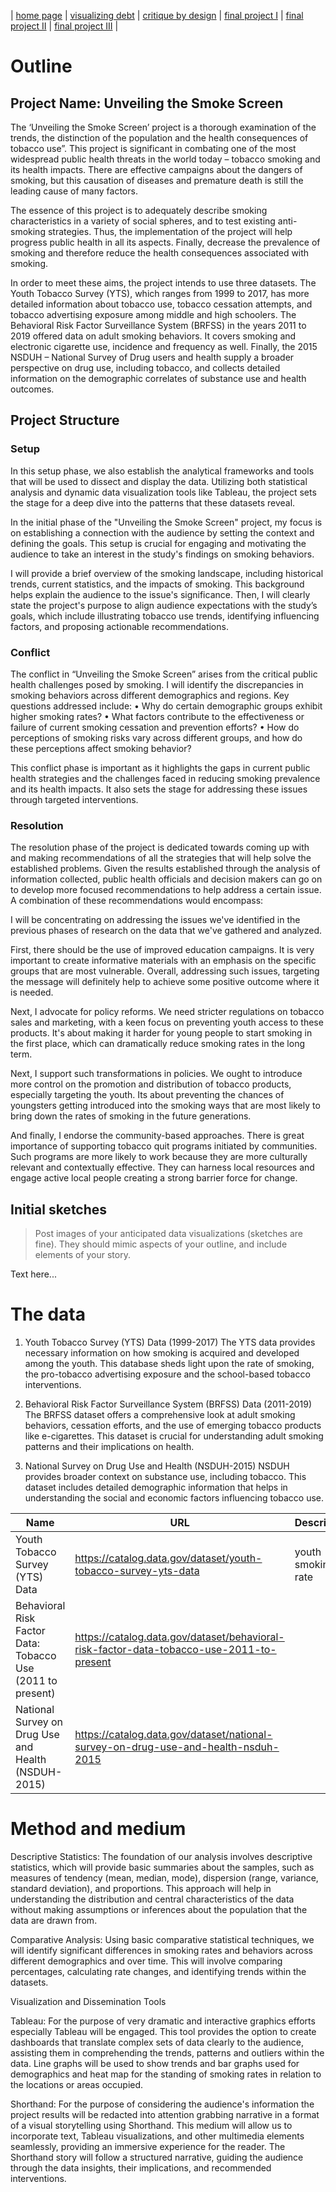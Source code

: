 | [home page](https://hoklam6.github.io/portfolio/) | [visualizing debt](visualizing-government-debt) | [critique by design](critique-by-design) | [final project I](final-project-part-one) | [final project II](final-project-part-two) | [final project III](final-project-part-three) |


# Outline
## Project Name: Unveiling the Smoke Screen

The ‘Unveiling the Smoke Screen’ project is a thorough examination of the trends, the distinction of the population and the health consequences of tobacco use”. This project is significant in combating one of the most widespread public health threats in the world today – tobacco smoking and its health impacts. There are effective campaigns about the dangers of smoking, but this causation of diseases and premature death is still the leading cause of many factors.

The essence of this project is to adequately describe smoking characteristics in a variety of social spheres, and to test existing anti-smoking strategies. Thus, the implementation of the project will help progress public health in all its aspects. Finally, decrease the prevalence of smoking and therefore reduce the health consequences associated with smoking.

In order to meet these aims, the project intends to use three datasets. The Youth Tobacco Survey (YTS), which ranges from 1999 to 2017, has more detailed information about tobacco use, tobacco cessation attempts, and tobacco advertising exposure among middle and high schoolers. The Behavioral Risk Factor Surveillance System (BRFSS) in the years 2011 to 2019 offered data on adult smoking behaviors. It covers smoking and electronic cigarette use, incidence and frequency as well. Finally, the 2015 NSDUH – National Survey of Drug users and health supply a broader perspective on drug use, including tobacco, and collects detailed information on the demographic correlates of substance use and health outcomes.

## Project Structure
### Setup
In this setup phase, we also establish the analytical frameworks and tools that will be used to dissect and display the data. Utilizing both statistical analysis and dynamic data visualization tools like Tableau, the project sets the stage for a deep dive into the patterns that these datasets reveal.

In the initial phase of the "Unveiling the Smoke Screen" project, my focus is on establishing a connection with the audience by setting the context and defining the goals. This setup is crucial for engaging and motivating the audience to take an interest in the study's findings on smoking behaviors.

I will provide a brief overview of the smoking landscape, including historical trends, current statistics, and the impacts of smoking. This background helps explain the audience to the issue's significance. Then, I will clearly state the project's purpose to align audience expectations with the study’s goals, which include illustrating tobacco use trends, identifying influencing factors, and proposing actionable recommendations.

### Conflict
The conflict in “Unveiling the Smoke Screen” arises from the critical public health challenges posed by smoking. I will identify the discrepancies in smoking behaviors across different demographics and regions. Key questions addressed include:
•	Why do certain demographic groups exhibit higher smoking rates?
•	What factors contribute to the effectiveness or failure of current smoking cessation and prevention efforts?
•	How do perceptions of smoking risks vary across different groups, and how do these perceptions affect smoking behavior?

This conflict phase is important as it highlights the gaps in current public health strategies and the challenges faced in reducing smoking prevalence and its health impacts. It also sets the stage for addressing these issues through targeted interventions.

### Resolution
The resolution phase of the project is dedicated towards coming up with and making recommendations of all the strategies that will help solve the established problems. Given the results established through the analysis of information collected, public health officials and decision makers can go on to develop more focused recommendations to help address a certain issue. A combination of these recommendations would encompass:

I will be concentrating on addressing the issues we've identified in the previous phases of research on the data that we've gathered and analyzed.

First, there should be the use of improved education campaigns. It is very important to create informative materials with an emphasis on the specific groups that are most vulnerable. Overall, addressing such issues, targeting the message will definitely help to achieve some positive outcome where it is needed.

Next, I advocate for policy reforms. We need stricter regulations on tobacco sales and marketing, with a keen focus on preventing youth access to these products. It's about making it harder for young people to start smoking in the first place, which can dramatically reduce smoking rates in the long term.

Next, I support such transformations in policies. We ought to introduce more control on the promotion and distribution of tobacco products, especially targeting the youth. Its about preventing the chances of youngsters getting introduced into the smoking ways that are most likely to bring down the rates of smoking in the future generations.

And finally, I endorse the community-based approaches. There is great importance of supporting tobacco quit programs initiated by communities. Such programs are more likely to work because they are more culturally relevant and contextually effective. They can harness local resources and engage active local people creating a strong barrier force for change.


## Initial sketches
> Post images of your anticipated data visualizations (sketches are fine). They should mimic aspects of your outline, and include elements of your story.  

Text here...

# The data
1. Youth Tobacco Survey (YTS) Data (1999-2017)
The YTS data provides necessary information on how smoking is acquired and developed among the youth. This database sheds light upon the rate of smoking, the pro-tobacco advertising exposure and the school-based tobacco interventions.

2. Behavioral Risk  Factor Surveillance System (BRFSS) Data (2011-2019)
The BRFSS dataset offers a comprehensive look at adult smoking behaviors, cessation efforts, and the use of emerging tobacco products like e-cigarettes. This dataset is crucial for understanding adult smoking patterns and their implications on health.

3. National Survey on Drug Use and Health (NSDUH-2015)
NSDUH provides broader context on substance use, including tobacco. This dataset includes detailed demographic information that helps in understanding the social and economic factors influencing tobacco use.


| Name | URL | Description |
|------|-----|-------------|
|Youth Tobacco Survey (YTS) Data|https://catalog.data.gov/dataset/youth-tobacco-survey-yts-data|youth smoking rate|
|Behavioral Risk Factor Data: Tobacco Use (2011 to present)|https://catalog.data.gov/dataset/behavioral-risk-factor-data-tobacco-use-2011-to-present|  |
|National Survey on Drug Use and Health (NSDUH-2015)| https://catalog.data.gov/dataset/national-survey-on-drug-use-and-health-nsduh-2015|

# Method and medium
Descriptive Statistics: The foundation of our analysis involves descriptive statistics, which will provide basic summaries about the samples, such as measures of tendency (mean, median, mode), dispersion (range, variance, standard deviation), and proportions. This approach will help in understanding the distribution and central characteristics of the data without making assumptions or inferences about the population that the data are drawn from.

Comparative Analysis: Using basic comparative statistical techniques, we will identify significant differences in smoking rates and behaviors across different demographics and over time. This will involve comparing percentages, calculating rate changes, and identifying trends within the datasets.

Visualization and Dissemination Tools

Tableau: For the purpose of very dramatic and interactive graphics efforts especially Tableau will be engaged. This tool provides the option to create dashboards that translate complex sets of data clearly to the audience, assisting them in comprehending the trends, patterns and outliers within the data. Line graphs will be used to show trends and bar graphs used for demographics and heat map for the standing of smoking rates in relation to the locations or areas occupied. 

Shorthand: For the purpose of considering the audience's information the project results will be redacted into attention grabbing narrative in a format of a visual storytelling using Shorthand. This medium will allow us to incorporate text, Tableau visualizations, and other multimedia elements seamlessly, providing an immersive experience for the reader. The Shorthand story will follow a structured narrative, guiding the audience through the data insights, their implications, and recommended interventions.

